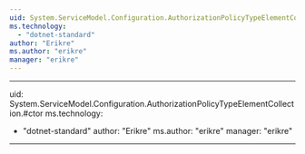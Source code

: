 ```yaml
---
uid: System.ServiceModel.Configuration.AuthorizationPolicyTypeElementCollection
ms.technology: 
  - "dotnet-standard"
author: "Erikre"
ms.author: "erikre"
manager: "erikre"
---
```


---
uid: System.ServiceModel.Configuration.AuthorizationPolicyTypeElementCollection.#ctor
ms.technology: 
  - "dotnet-standard"
author: "Erikre"
ms.author: "erikre"
manager: "erikre"
---
